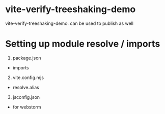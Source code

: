 # vite-verify-treeshaking-demo
vite-verify-treeshaking-demo. can be used to publish as well

# Setting up module resolve / imports
1. package.json
  * imports
2. vite.config.mjs
  * resolve.alias
3. jsconfig.json
  * for webstorm

